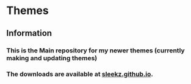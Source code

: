 # Themes
## Information
### This is the Main repository for my newer themes (currently making and updating themes)
### The downloads are available at [sleekz.github.io](sleekz.github.io).
